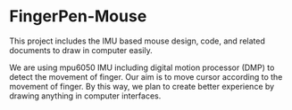 # FingerPen-Mouse
This project includes the IMU based mouse design, code, and related documents to draw in computer easily.

We are using mpu6050 IMU including digital motion processor (DMP) to detect the movement of finger. Our aim is to move cursor according to the movement of finger. By this way, we plan to create better experience by drawing anything in computer interfaces.
